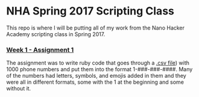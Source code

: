 # NHA Spring 2017 Scripting Class
This repo is where I will be putting all of my work from the Nano Hacker Academy scripting class in Spring 2017.
### [Week 1 - Assignment 1](https://github.com/kieracawley/Scripting-NHA-Spring-2017/blob/master/Malformed%20Telephone%20Numbers%20(Week%201%20Part%201)/malformed_telephone_numbers.rb)
The assignment was to write ruby code that goes through a [.csv file](https://github.com/kieracawley/Scripting-NHA-Spring-2017/blob/master/Malformed%20Telephone%20Numbers%20(Week%201%20Part%201)/import_telephone_numbers.csv)) with 1000 phone numbers and put them into the format 1-###-###-####. Many of the numbers had letters, symbols, and emojis added in them and they were all in different formats, some with the 1 at the beginning and some without it.
